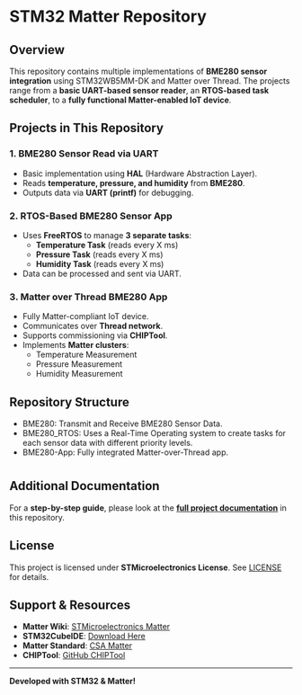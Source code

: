 # STM32 Matter Repository

## Overview
This repository contains multiple implementations of **BME280 sensor integration** using STM32WB5MM-DK and Matter over Thread. The projects range from a **basic UART-based sensor reader**, an **RTOS-based task scheduler**, to a **fully functional Matter-enabled IoT device**.

## Projects in This Repository
### 1️. **BME280 Sensor Read via UART**
- Basic implementation using **HAL** (Hardware Abstraction Layer).
- Reads **temperature, pressure, and humidity** from **BME280**.
- Outputs data via **UART (printf)** for debugging.

### 2️. **RTOS-Based BME280 Sensor App**
- Uses **FreeRTOS** to manage **3 separate tasks**:
  - **Temperature Task** (reads every X ms)
  - **Pressure Task** (reads every X ms)
  - **Humidity Task** (reads every X ms)
- Data can be processed and sent via UART.

### 3️. **Matter over Thread BME280 App**
- Fully Matter-compliant IoT device.
- Communicates over **Thread network**.
- Supports commissioning via **CHIPTool**.
- Implements **Matter clusters**:
  - Temperature Measurement
  - Pressure Measurement
  - Humidity Measurement
  
##  **Repository Structure**
- BME280: Transmit and Receive BME280 Sensor Data.
- BME280_RTOS: Uses a Real-Time Operating system to create tasks for each sensor data with different priority levels.
- BME280-App: Fully integrated Matter-over-Thread app.

#
## Additional Documentation
For a **step-by-step guide**, please look at the **[full project documentation](TM_Documentation.pdf)** in this repository.

## License
This project is licensed under **STMicroelectronics License**. See [LICENSE](LICENSE) for details.

## Support & Resources
- **Matter Wiki**: [STMicroelectronics Matter](https://wiki.st.com/stm32mcu/wiki/Category:Matter)
- **STM32CubeIDE**: [Download Here](https://www.st.com/en/development-tools/stm32cubeide.html)
- **Matter Standard**: [CSA Matter](https://csa-iot.org/all-solutions/matter/)
- **CHIPTool**: [GitHub CHIPTool](https://github.com/project-chip/connectedhomeip)

---
**Developed with STM32 & Matter!**


